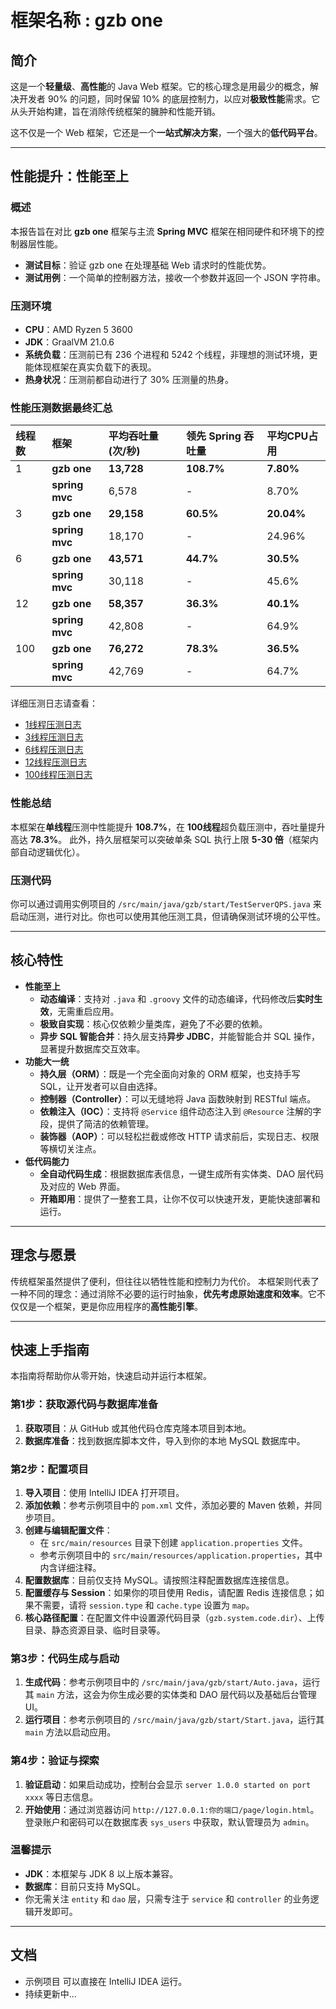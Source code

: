 # 框架名称 : gzb one
## 简介
这是一个**轻量级**、**高性能**的 Java Web 框架。它的核心理念是用最少的概念，解决开发者 90% 的问题，同时保留 10% 的底层控制力，以应对**极致性能**需求。它从头开始构建，旨在消除传统框架的臃肿和性能开销。

这不仅是一个 Web 框架，它还是一个**一站式解决方案**，一个强大的**低代码平台**。

---

## 性能提升：性能至上

### 概述
本报告旨在对比 **gzb one** 框架与主流 **Spring MVC** 框架在相同硬件和环境下的控制器层性能。
* **测试目标**：验证 gzb one 在处理基础 Web 请求时的性能优势。
* **测试用例**：一个简单的控制器方法，接收一个参数并返回一个 JSON 字符串。

### 压测环境
* **CPU**：AMD Ryzen 5 3600
* **JDK**：GraalVM 21.0.6
* **系统负载**：压测前已有 236 个进程和 5242 个线程，非理想的测试环境，更能体现框架在真实负载下的表现。
* **热身状况**：压测前都自动进行了 30% 压测量的热身。

### 性能压测数据最终汇总
| **线程数** | **框架** | **平均吞吐量 (次/秒)** | **领先 Spring 吞吐量** | **平均CPU占用** |
|:---|:---------------|:---|:---|:---|
| 1 | **gzb one** | **13,728** | **108.7%** | **7.80%** |
| | **spring mvc** | 6,578 | - | 8.70% |
| 3 | **gzb one** | **29,158** | **60.5%** | **20.04%** |
| | **spring mvc** | 18,170 | - | 24.96% |
| 6 | **gzb one** | **43,571** | **44.7%** | **30.5%** |
| | **spring mvc** | 30,118 | - | 45.6% |
| 12 | **gzb one** | **58,357** | **36.3%** | **40.1%** |
| | **spring mvc** | 42,808 | - | 64.9% |
| 100 | **gzb one** | **76,272** | **78.3%** | **36.5%** |
| | **spring mvc** | 42,769 | - | 64.7% |

详细压测日志请查看：
* [1线程压测日志](压测日志-1c.md)
* [3线程压测日志](压测日志-3c.md)
* [6线程压测日志](压测日志-6c.md)
* [12线程压测日志](压测日志-12c.md)
* [100线程压测日志](压测日志-100c.md)

### 性能总结
本框架在**单线程**压测中性能提升 **108.7%**，在 **100线程**超负载压测中，吞吐量提升高达 **78.3%**。
此外，持久层框架可以突破单条 SQL 执行上限 **5-30 倍**（框架内部自动逻辑优化）。

### 压测代码
你可以通过调用实例项目的 `/src/main/java/gzb/start/TestServerQPS.java` 来启动压测，进行对比。你也可以使用其他压测工具，但请确保测试环境的公平性。

---

## 核心特性
* **性能至上**
    * **动态编译**：支持对 `.java` 和 `.groovy` 文件的动态编译，代码修改后**实时生效**，无需重启应用。
    * **极致自实现**：核心仅依赖少量类库，避免了不必要的依赖。
    * **异步 SQL 智能合并**：持久层支持**异步 JDBC**，并能智能合并 SQL 操作，显著提升数据库交互效率。
* **功能大一统**
    * **持久层（ORM）**：既是一个完全面向对象的 ORM 框架，也支持手写 SQL，让开发者可以自由选择。
    * **控制器（Controller）**：可以无缝地将 Java 函数映射到 RESTful 端点。
    * **依赖注入（IOC）**：支持将 `@Service` 组件动态注入到 `@Resource` 注解的字段，提供了简洁的依赖管理。
    * **装饰器（AOP）**：可以轻松拦截或修改 HTTP 请求前后，实现日志、权限等横切关注点。
* **低代码能力**
    * **全自动代码生成**：根据数据库表信息，一键生成所有实体类、DAO 层代码及对应的 Web 界面。
    * **开箱即用**：提供了一整套工具，让你不仅可以快速开发，更能快速部署和运行。

---

## 理念与愿景
传统框架虽然提供了便利，但往往以牺牲性能和控制力为代价。
本框架则代表了一种不同的理念：通过消除不必要的运行时抽象，**优先考虑原始速度和效率**。它不仅仅是一个框架，更是你应用程序的**高性能引擎**。

---

## 快速上手指南
本指南将帮助你从零开始，快速启动并运行本框架。

### 第1步：获取源代码与数据库准备
1.  **获取项目**：从 GitHub 或其他代码仓库克隆本项目到本地。
2.  **数据库准备**：找到数据库脚本文件，导入到你的本地 MySQL 数据库中。

### 第2步：配置项目
1.  **导入项目**：使用 IntelliJ IDEA 打开项目。
2.  **添加依赖**：参考示例项目中的 `pom.xml` 文件，添加必要的 Maven 依赖，并同步项目。
3.  **创建与编辑配置文件**：
    * 在 `src/main/resources` 目录下创建 `application.properties` 文件。
    * 参考示例项目中的 `src/main/resources/application.properties`，其中内含详细注释。
4.  **配置数据库**：目前仅支持 MySQL。请按照注释配置数据库连接信息。
5.  **配置缓存与 Session**：如果你的项目使用 Redis，请配置 Redis 连接信息；如果不需要，请将 `session.type` 和 `cache.type` 设置为 `map`。
6.  **核心路径配置**：在配置文件中设置源代码目录（`gzb.system.code.dir`）、上传目录、静态资源目录、临时目录等。

### 第3步：代码生成与启动
1.  **生成代码**：参考示例项目中的 `/src/main/java/gzb/start/Auto.java`，运行其 `main` 方法，这会为你生成必要的实体类和 DAO 层代码以及基础后台管理UI。
2.  **运行项目**：参考示例项目的 `/src/main/java/gzb/start/Start.java`，运行其 `main` 方法以启动应用。

### 第4步：验证与探索
1.  **验证启动**：如果启动成功，控制台会显示 `server 1.0.0 started on port xxxx` 等日志信息。
2.  **开始使用**：通过浏览器访问 `http://127.0.0.1:你的端口/page/login.html`。登录账户和密码可以在数据库表 `sys_users` 中获取，默认管理员为 `admin`。

### 温馨提示
* **JDK**：本框架与 JDK 8 以上版本兼容。
* **数据库**：目前只支持 MySQL。
* 你无需关注 `entity` 和 `dao` 层，只需专注于 `service` 和 `controller` 的业务逻辑开发即可。

---

## 文档
* 示例项目 可以直接在 IntelliJ IDEA 运行。
* 持续更新中...